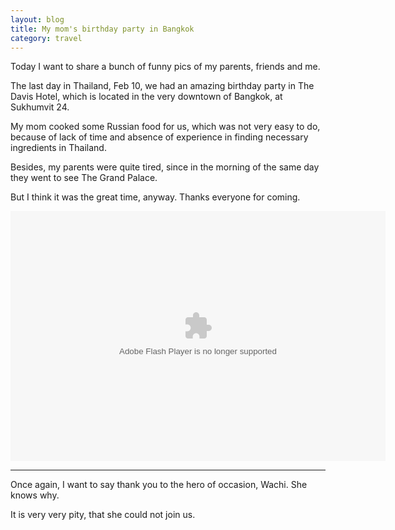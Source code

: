 ```yaml
---
layout: blog
title: My mom's birthday party in Bangkok
category: travel
---
```


Today I want to share a bunch of funny pics of my parents, friends and me.

The last day in Thailand, Feb 10, we had an amazing birthday party in The Davis Hotel, which is located
in the very downtown of Bangkok, at Sukhumvit 24.

My mom cooked some Russian food for us, which was not very easy to do, because of lack of time and absence of experience in finding necessary ingredients in Thailand.

Besides, my parents were quite tired, since in the morning of the same day they went to see The Grand Palace.

But I think it was the great time, anyway. Thanks everyone for coming. 

<embed type="application/x-shockwave-flash" src="https://picasaweb.google.com/s/c/bin/slideshow.swf" width="600" height="400" flashvars="host=picasaweb.google.com&amp;hl=ru&amp;feat=flashalbum&amp;RGB=0x000000&amp;feed=https%3A%2F%2Fpicasaweb.google.com%2Fdata%2Ffeed%2Fapi%2Fuser%2F107078042288390309013%2Falbumid%2F5709998024420700865%3Falt%3Drss%26kind%3Dphoto%26authkey%3DGv1sRgCPDLls209t2IxAE%26hl%3Dru" pluginspage="http://www.macromedia.com/go/getflashplayer"></embed>

---

Once again, I want to say thank you to the hero of occasion, Wachi. She knows why. 

It is very very pity, that she could not join us. 